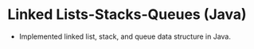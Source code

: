 # Linked Lists-Stacks-Queues (Java)
- Implemented linked list, stack, and queue data structure in Java.
